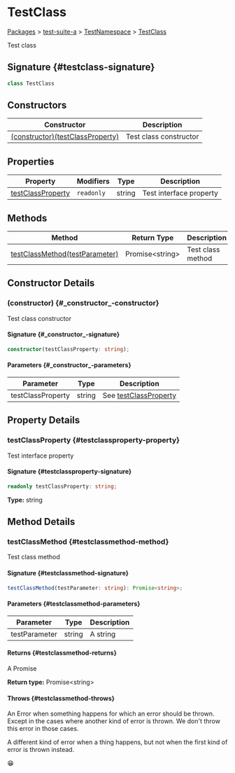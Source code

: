 # TestClass

[Packages](./) &gt; [test-suite-a](./test-suite-a) &gt; [TestNamespace](./test-suite-a/testnamespace-namespace) &gt; [TestClass](./test-suite-a/testnamespace-namespace/testclass-class)

Test class

## Signature {#testclass-signature}

```typescript
class TestClass
```

## Constructors

| Constructor | Description |
| --- | --- |
| [(constructor)(testClassProperty)](./test-suite-a/testnamespace-namespace/testclass-class#_constructor_-constructor) | Test class constructor |

## Properties

| Property | Modifiers | Type | Description |
| --- | --- | --- | --- |
| [testClassProperty](./test-suite-a/testnamespace-namespace/testclass-class#testclassproperty-property) | `readonly` | string | Test interface property |

## Methods

| Method | Return Type | Description |
| --- | --- | --- |
| [testClassMethod(testParameter)](./test-suite-a/testnamespace-namespace/testclass-class#testclassmethod-method) | Promise&lt;string&gt; | Test class method |

## Constructor Details

### (constructor) {#\_constructor\_-constructor}

Test class constructor

#### Signature {#\_constructor\_-signature}

```typescript
constructor(testClassProperty: string);
```

#### Parameters {#\_constructor\_-parameters}

| Parameter | Type | Description |
| --- | --- | --- |
| testClassProperty | string | See [testClassProperty](./test-suite-a/testclass-class#testclassproperty-property) |

## Property Details

### testClassProperty {#testclassproperty-property}

Test interface property

#### Signature {#testclassproperty-signature}

```typescript
readonly testClassProperty: string;
```

**Type:** string

## Method Details

### testClassMethod {#testclassmethod-method}

Test class method

#### Signature {#testclassmethod-signature}

```typescript
testClassMethod(testParameter: string): Promise<string>;
```

#### Parameters {#testclassmethod-parameters}

| Parameter | Type | Description |
| --- | --- | --- |
| testParameter | string | A string |

#### Returns {#testclassmethod-returns}

A Promise

**Return type:** Promise&lt;string&gt;

#### Throws {#testclassmethod-throws}

An Error when something happens for which an error should be thrown. Except in the cases where another kind of error is thrown. We don't throw this error in those cases.

A different kind of error when a thing happens, but not when the first kind of error is thrown instead.

😁
